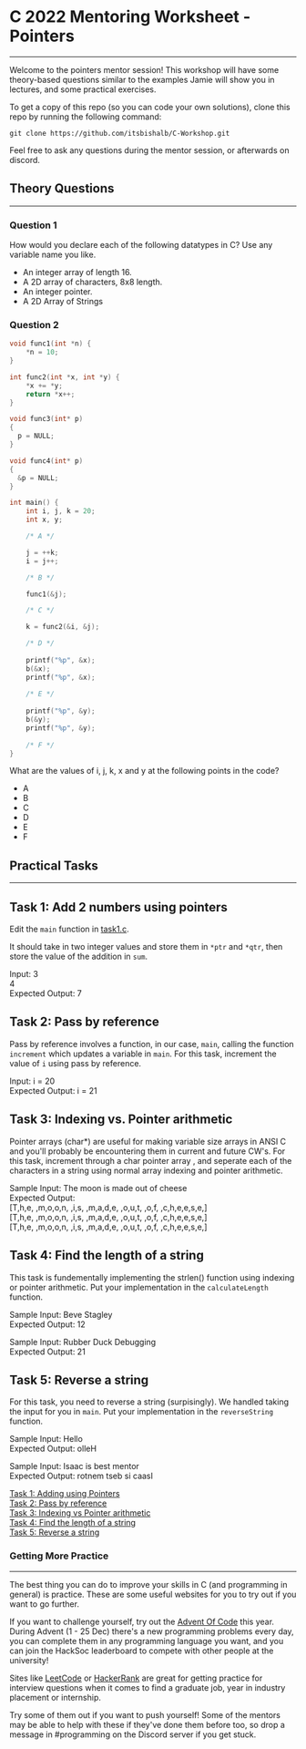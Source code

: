 # C 2022 Mentoring Worksheet - Pointers
---

Welcome to the pointers mentor session! This workshop will have some theory-based questions similar to the examples Jamie will show you in lectures, and some practical exercises.

To get a copy of this repo (so you can code your own solutions), clone this repo by running the following command:

```
git clone https://github.com/itsbishalb/C-Workshop.git
```

Feel free to ask any questions during the mentor session, or afterwards on discord.

## Theory Questions
---
### Question 1
How would you declare each of the following datatypes in C? Use any variable name you like.

<ul>
  <li>An integer array of length 16.</li>
  <li>A 2D array of characters, 8x8 length.</li>
  <li>An integer pointer.</li>
  <li>A 2D Array of Strings</li>
</ul>

### Question 2
```C
void func1(int *n) {
    *n = 10;
}

int func2(int *x, int *y) {
    *x += *y;
    return *x++;
}

void func3(int* p)
{
  p = NULL;
}

void func4(int* p)
{
  &p = NULL;
}

int main() {
    int i, j, k = 20;
    int x, y;

    /* A */

    j = ++k;
    i = j++;

    /* B */

    func1(&j);

    /* C */

    k = func2(&i, &j);

    /* D */
   
    printf("%p", &x);
    b(&x);
    printf("%p", &x);
    
    /* E */
    
    printf("%p", &y);
    b(&y);
    printf("%p", &y);
    
    /* F */
}
```
What are the values of i, j, k, x and y at the following points in the code?

 <ul>
  <li>A</li>
  <li>B</li>
  <li>C</li>
  <li>D</li>
  <li>E</li>
  <li>F</li>
</ul>
  
## Practical Tasks
___

## Task 1: Add 2 numbers using pointers
Edit the `main` function in [task1.c](/task1.c).

It should take in two integer values and store them in `*ptr` and `*qtr`, then store the value of the addition in `sum`.
 
 Input: 3 <br/>
        4 <br/>
 Expected Output: 7

## Task 2: Pass by reference
Pass by reference involves a function, in our case, `main`, calling the function `increment` which updates a variable in `main`. For this task, increment the value of `i` using pass by reference.

Input: i = 20 <br/>
Expected Output: i = 21

## Task 3: Indexing vs. Pointer arithmetic
Pointer arrays (char*) are useful for making variable size arrays in ANSI C and you'll probably be encountering them in current and future CW's. For this task, increment through a char pointer array , and seperate each of the characters in a string using normal array indexing and pointer arithmetic.

 Sample Input: The moon is made out of cheese  <br/>
    Expected Output: <br/>
    \[T,h,e, ,m,o,o,n, ,i,s, ,m,a,d,e, ,o,u,t, ,o,f, ,c,h,e,e,s,e,] <br/>
    \[T,h,e, ,m,o,o,n, ,i,s, ,m,a,d,e, ,o,u,t, ,o,f, ,c,h,e,e,s,e,] <br/>
    \[T,h,e, ,m,o,o,n, ,i,s, ,m,a,d,e, ,o,u,t, ,o,f, ,c,h,e,e,s,e,] <br/>

  
## Task 4: Find the length of a string
This task is fundementally implementing the strlen() function using indexing or pointer arithmetic. Put your implementation in the `calculateLength` function.

Sample Input: Beve Stagley <br/>
Expected Output: 12

 Sample Input: Rubber Duck Debugging <br/>
Expected Output: 21
  
## Task 5: Reverse a string
For this task, you need to reverse a string (surpisingly). We handled taking the input for you in `main`. Put your implementation in the `reverseString` function.

Sample Input: Hello <br/>
    Expected Output: olleH

Sample Input: Isaac is best mentor <br/>
    Expected Output: rotnem tseb si caasI
 
[Task 1: Adding using Pointers](task1.c) <br>
[Task 2: Pass by reference](task2.c) <br>
[Task 3: Indexing vs Pointer arithmetic](task3.c) <br>
[Task 4: Find the length of a string](task4.c) <br>
[Task 5: Reverse a string](task5.c) <br>

### Getting More Practice
---
The best thing you can do to improve your skills in C (and programming in
general) is practice. These are some useful websites for you to try out if you
want to go further.

If you want to challenge yourself, try out the [Advent Of Code](https://adventofcode.com) 
this year. During Advent (1 - 25 Dec) there's a new programming problems every day, you can 
complete them in any programming language you want, and you can join the HackSoc leaderboard to
compete with other people at the university! 

Sites like [LeetCode](https://leetcode.com) or
[HackerRank](https://www.hackerrank.com) are great for getting practice for
interview questions when it comes to find a graduate job, year in industry
placement or internship.

Try some of them out if you want to push yourself! Some of the mentors may be
able to help with these if they've done them before too, so drop a message in
\#programming on the Discord server if you get stuck.
